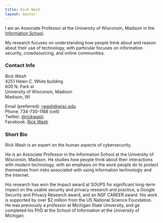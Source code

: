 ```yaml
---
title: Rick Wash
layout: master
---
```


I am an Associate Professor at the University of Wisconsin, Madison in the [Information School](https://ischool.wisc.edu).

My research focuses on understanding how people think about and reason about their use of technology, with particular
focuses on information security, crowdsourcing, and online communities.

### Contact Info

*Rick Wash*  
4251 Helen C. White building  
600 N. Park st  
University of Wisconsin, Madison  
Madison, WI  

Email (preferred): [rwash@wisc.edu](mailto:rwash@wisc.edu)  
Phone: 734-730-1188 (cell)   
Twitter: [@rickwash](http://twitter.com/rickwash)  
Facebook: [Rick Wash](http://facebook.com/rwash)

### Short Bio

Rick Wash is an expert on the human aspects of cybersecurity.  

He is an Associate Professor in the Information School at the University of Wisconsin, Madison. He studies how people
think about their interactions with modern technology, with an emphasis on the work people do to protect themselves from
risks associated with using information technologiy and the Internet.  

His research has won the Impact award at SOUPS for significant long-term impact on the usable security and privacy
research and practice, a Google Security and Privacy Research award, and an NSF CAREER award. His work is supported by
over $2 million from the US National Science Foundation. He was previously a professor at Michigan State University, and
ge completed his PhD at the School of Information at the University of Michigan. 


 <!-- Prior to studying information, Rick completed
his masters degree in Computer Science from the University of Michigan, and his
bachelors degree in Computer Science from Case Western Reserve University. -->

<!--
### Longer Life Story

At one time in my past, I wanted to be a programmer.   Actually, for most of my teenage years and through college, I
dreamed of working somewhere cool like Microsoft (Google wasn't around yet).   I loved building stuff; I still remember
writing my first computer program and being amazed that the computer was doing what I told it to.  When I got to college
I was programming computers on a regular basis as a Computer Science major.  But I ran into one small problem:  I knew
how to make it do stuff, but I didn't know what to make it do.

So I went to grad school hoping to learn how to come up with great new things for the computer to do.  But the longer I
was there, the more I realized that computers are really here to serve people, and you need to understand how people use
computers to know what to build.  Since then I've been spending most of my time learning more and more about how people
use and interact with computers.   In particular, in recent years we've seen an explosion of people using computers to
interact with other people; social media systems like FaceBook, YouTube, Wikipedia, and Delicious are all seeing
enormous growth.  And all of these sites are great because they understand how to get people to work together and
interact in valuable ways.

My work right now focuses on looking at how computers enable and encourage people to interact with each other in
valuable ways.  In particular, I focus on strategic interactions: times when how you use the computer affects how I want
to use the computer, and my use of the computer affects you.  These types of interactions happen all the time right now;
you probably already have Facebook open in another window to check if any friends have updated their status.  YouTube
wouldn't be very interesting if people didn't upload videos, but no video creator would upload anything if there wasn't
anyone there to watch it.  And Wikipedia is probably the most complex of them all, with authors, readers, editors,
administrators, project coordinators, and so on.

When there are complex strategic interactions, designing the software becomes really difficult.   How do you design a
website where users will collaborate to write encyclopedia entries?  What features will encourage that collaboration,
and what features will discourage it?  This is a hard question and requires both an understanding of people and an
understanding of technology.  This is where my work comes in.  I am trying to identify incentive mechanisms: technology
features or design patterns that have predictable behavorial consequences in these complex strategic environments.
These design patterns will allow us to build the next generation of social computing systems.
-->
